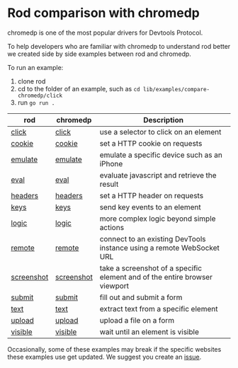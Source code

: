 # Rod comparison with chromedp

chromedp is one of the most popular drivers for Devtools Protocol.

To help developers who are familiar with chromedp to understand rod better we created side by side examples between rod and chromedp.

To run an example:

1. clone rod
2. cd to the folder of an example, such as `cd lib/examples/compare-chromedp/click`
3. run `go run .`

| rod                        | chromedp                                                                  | Description                                                                |
| -------------------------- | ------------------------------------------------------------------------- | -------------------------------------------------------------------------- |
| [click](./click)           | [click](https://github.com/chromedp/examples/blob/master/click)           | use a selector to click on an element                                      |
| [cookie](./cookie)         | [cookie](https://github.com/chromedp/examples/blob/master/cookie)         | set a HTTP cookie on requests                                              |
| [emulate](./emulate)       | [emulate](https://github.com/chromedp/examples/blob/master/emulate)       | emulate a specific device such as an iPhone                                |
| [eval](./eval)             | [eval](https://github.com/chromedp/examples/blob/master/eval)             | evaluate javascript and retrieve the result                                |
| [headers](./headers)       | [headers](https://github.com/chromedp/examples/blob/master/headers)       | set a HTTP header on requests                                              |
| [keys](./keys)             | [keys](https://github.com/chromedp/examples/blob/master/keys)             | send key events to an element                                              |
| [logic](./logic)           | [logic](https://github.com/chromedp/examples/blob/master/logic)           | more complex logic beyond simple actions                                   |
| [remote](./remote)         | [remote](https://github.com/chromedp/examples/blob/master/remote)         | connect to an existing DevTools instance using a remote WebSocket URL      |
| [screenshot](./screenshot) | [screenshot](https://github.com/chromedp/examples/blob/master/screenshot) | take a screenshot of a specific element and of the entire browser viewport |
| [submit](./submit)         | [submit](https://github.com/chromedp/examples/blob/master/submit)         | fill out and submit a form                                                 |
| [text](./text)             | [text](https://github.com/chromedp/examples/blob/master/text)             | extract text from a specific element                                       |
| [upload](./upload)         | [upload](https://github.com/chromedp/examples/blob/master/upload)         | upload a file on a form                                                    |
| [visible](./visible)       | [visible](https://github.com/chromedp/examples/blob/master/visible)       | wait until an element is visible                                           |

Occasionally, some of these examples may break if the specific websites these examples use get updated.
We suggest you create an [issue](https://github.com/moredure/xrod/issues/new/choose).
